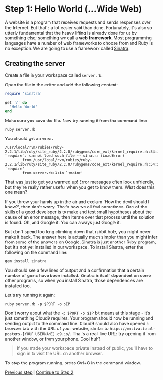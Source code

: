 # Step 1: Hello World (...Wide Web)
A website is a program that receives requests and sends responses over the Internet.  But that's a lot easier said than done.  Fortunately, it's also so utterly fundamental that the heavy lifting is already done for us by something else; something we call a **web framework**.  Most programming languages have a number of web frameworks to choose from and Ruby is no exception.  We are going to use a framework called [Sinatra](http://www.sinatrarb.com/).

## Creating the server
Create a file in your workspace called `server.rb`.

Open the file in the editor and add the following content:
```ruby
require 'sinatra'

get '/' do
  'Hello World'
end
```

Make sure you save the file.  Now try running it from the command line:

```
ruby server.rb
```

You should get an error:

```
/usr/local/rvm/rubies/ruby-2.2.1/lib/ruby/site_ruby/2.2.0/rubygems/core_ext/kernel_require.rb:54:in `require': cannot load such file -- sinatra (LoadError)
        from /usr/local/rvm/rubies/ruby-2.2.1/lib/ruby/site_ruby/2.2.0/rubygems/core_ext/kernel_require.rb:54:in `require'
        from server.rb:1:in `<main>'
```

That was just to get you warmed up!  Error messages often look unfriendly, but they're really rather useful when you get to know them.  What does this one mean?

If you throw your hands up in the air and exclaim 'How the devil should I know?', then don't worry.  That's how we all feel sometimes.  One of the skills of a good developer is to make and test small hypotheses about the cause of an error message, then iterate over that process until the solution is found.  Oh, and Google it.  You can always just Google it.

But don't spend too long climbing down that rabbit hole, you might never make it back.  The answer here is actually much simpler than you might infer from some of the answers on Google.  Sinatra is just another Ruby program; but it's not yet installed in our workspace.  To install Sinatra, enter the following on the command line:

```
gem install sinatra
```

You should see a few lines of output and a confirmation that a certain number of gems have been installed.  Sinatra is itself dependent on some other programs, so when you install Sinatra, those dependencies are installed too.

Let's try running it again:

```
ruby server.rb -p $PORT -o $IP
```

Don't worry about what the `-p $PORT -o $IP` bit means at this stage - it's just something Cloud9 requires.  Your program should now be running and sending output to the command line.  Cloud9 should also have opened a browser tab with the URL of your website, similar to `https://motivational-posters-[YOUR USERNAME].c9.io/`.  That's a real, live URL: try opening it from another window, or from your phone.  Cool huh?

>  If you made your workspace private instead of public, you'll have to sign in to visit the URL on another browser.

To stop the program running, press Ctrl+C in the command window.

[Previous step](/steps/0.md) | [Continue to Step 2](/steps/2.md)
